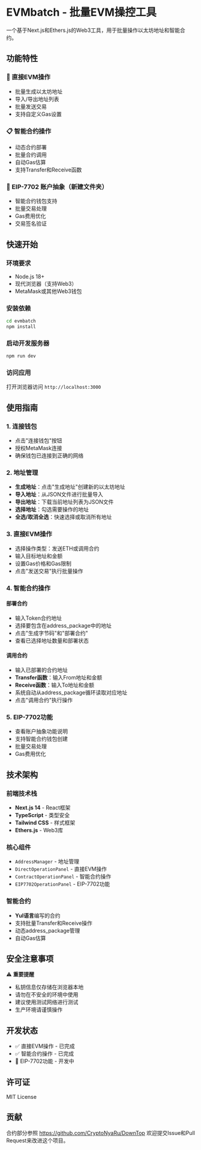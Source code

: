 # EVMbatch - 批量EVM操控工具

一个基于Next.js和Ethers.js的Web3工具，用于批量操作以太坊地址和智能合约。

## 功能特性

### 🔧 直接EVM操作
- 批量生成以太坊地址
- 导入/导出地址列表
- 批量发送交易
- 支持自定义Gas设置

### 📋 智能合约操作
- 动态合约部署
- 批量合约调用
- 自动Gas估算
- 支持Transfer和Receive函数

### 🚀 EIP-7702 账户抽象（新建文件夹）
- 智能合约钱包支持
- 批量交易处理
- Gas费用优化
- 交易签名验证

## 快速开始

### 环境要求
- Node.js 18+
- 现代浏览器（支持Web3）
- MetaMask或其他Web3钱包

### 安装依赖
```bash
cd evmbatch
npm install
```

### 启动开发服务器
```bash
npm run dev
```

### 访问应用
打开浏览器访问 `http://localhost:3000`

## 使用指南

### 1. 连接钱包
- 点击"连接钱包"按钮
- 授权MetaMask连接
- 确保钱包已连接到正确的网络

### 2. 地址管理
- **生成地址**：点击"生成地址"创建新的以太坊地址
- **导入地址**：从JSON文件进行批量导入
- **导出地址**：下载当前地址列表为JSON文件
- **选择地址**：勾选需要操作的地址
- **全选/取消全选**：快速选择或取消所有地址

### 3. 直接EVM操作
- 选择操作类型：发送ETH或调用合约
- 输入目标地址和金额
- 设置Gas价格和Gas限制
- 点击"发送交易"执行批量操作

### 4. 智能合约操作

#### 部署合约
- 输入Token合约地址
- 选择要包含在address_package中的地址
- 点击"生成字节码"和"部署合约"
- 查看已选择地址数量和部署状态

#### 调用合约
- 输入已部署的合约地址
- **Transfer函数**：输入From地址和金额
- **Receive函数**：输入To地址和金额
- 系统自动从address_package循环读取对应地址
- 点击"调用合约"执行操作

### 5. EIP-7702功能
- 查看账户抽象功能说明
- 支持智能合约钱包创建
- 批量交易处理
- Gas费用优化

## 技术架构

### 前端技术栈
- **Next.js 14** - React框架
- **TypeScript** - 类型安全
- **Tailwind CSS** - 样式框架
- **Ethers.js** - Web3库

### 核心组件
- `AddressManager` - 地址管理
- `DirectOperationPanel` - 直接EVM操作
- `ContractOperationPanel` - 智能合约操作
- `EIP7702OperationPanel` - EIP-7702功能

### 智能合约
- **Yul语言**编写的合约
- 支持批量Transfer和Receive操作
- 动态address_package管理
- 自动Gas估算

## 安全注意事项

⚠️ **重要提醒**
- 私钥信息仅存储在浏览器本地
- 请勿在不安全的环境中使用
- 建议使用测试网络进行测试
- 生产环境请谨慎操作

## 开发状态

- ✅ 直接EVM操作 - 已完成
- ✅ 智能合约操作 - 已完成
- 🚧 EIP-7702功能 - 开发中

## 许可证

MIT License

## 贡献
合约部分参照 https://github.com/CryptoNyaRu/DownTop
欢迎提交Issue和Pull Request来改进这个项目。
